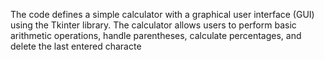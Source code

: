 The code defines a simple calculator with a graphical user interface (GUI) using the Tkinter library. 
The calculator allows users to perform basic arithmetic operations, handle parentheses, calculate percentages,
and delete the last entered characte

